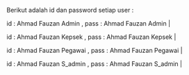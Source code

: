 Berikut adalah id dan password setiap user :

id : Ahmad Fauzan Admin , pass : Ahmad Fauzan Admin |

id : Ahmad Fauzan Kepsek , pass : Ahmad Fauzan Kepsek |

id : Ahmad Fauzan Pegawai , pass : Ahmad Fauzan Pegawai |

id : Ahmad Fauzan S_admin , pass : Ahmad Fauzan S_admin |
